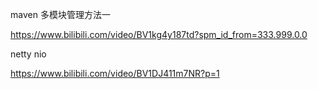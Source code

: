 maven 多模块管理方法一

https://www.bilibili.com/video/BV1kg4y187td?spm_id_from=333.999.0.0

netty nio

https://www.bilibili.com/video/BV1DJ411m7NR?p=1
